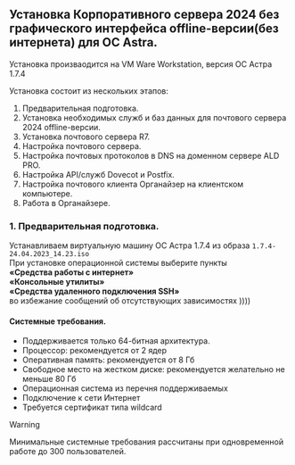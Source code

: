 ## Установка Корпоративного сервера 2024 без графического интерфейса offline-версии(без интернета) для ОС Astra.

Установка произваодится на VM Ware Workstation, версия ОС Астра 1.7.4

Установка состоит из нескольких этапов:

1. Предварительная подготовка.
2. Установка необходимых служб и баз данных для почтового сервера 2024 offline-версии.
3. Установка почтового сервера R7.
4. Настройка почтового сервера.
5. Настройка почтовых протоколов в DNS на доменном сервере ALD PRO.
6. Настройка API/служб Dovecot и Postfix.
7. Настройка почтового клиента Органайзер на клиентском компьютере.
8. Работа в Органайзере.

### 1. Предварительная подготовка.   

Устанавливаем виртуальную машину ОС Астра 1.7.4 из образа `1.7.4-24.04.2023_14.23.iso`<br>
При установке операционной системы выберите пункты <br>
**«Средства работы с интернет»** <br>
**«Консольные утилиты»** <br>
**«Средства удаленного подключения SSH»** <br>
во избежание сообщений об отсутствующих зависимостях ))))<br>

#### Системные требования. 
- Поддерживается только 64-битная архитектура. 
- Процессор: рекомендуется от 2 ядер 
- Оперативная память: рекомендуется от 8 Гб 
- Свободное место на жестком диске: рекомендуется желательно не меньше 80 Гб 
- Операционная система из перечня поддерживаемых 
- Подключение к сети Интернет 
- Требуется сертификат типа wildcard

>[!WARNING]
>Минимальные системные требования рассчитаны при одновременной работе до 300 пользователей.

